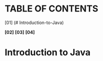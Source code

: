 # TABLE OF CONTENTS
[01] (# Introduction-to-Java)

**[02]**
**[03]**
**[04]**

# Introduction to Java